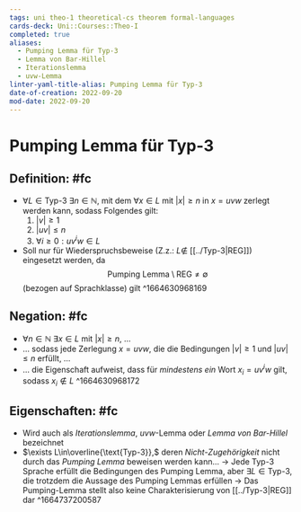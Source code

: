 ```yaml
---
tags: uni theo-1 theoretical-cs theorem formal-languages
cards-deck: Uni::Courses::Theo-I
completed: true
aliases:
  - Pumping Lemma für Typ-3
  - Lemma von Bar-Hillel
  - Iterationslemma
  - uvw-Lemma
linter-yaml-title-alias: Pumping Lemma für Typ-3
date-of-creation: 2022-09-20
mod-date: 2022-09-20
---
```


# Pumping Lemma für Typ-3

## Definition: #fc
- $\forall L\in \text{Typ-3}~\exists n\in\mathbb{N},$ mit dem $\forall x\in L$ mit $|x|\geq n$ in $x=uvw$ zerlegt werden kann, sodass Folgendes gilt:
	1. $|v|\geq1$
	2. $|uv|\leq n$
	3. $\forall i\geq0:uv^iw\in L$
- Soll nur für Wiederspruchsbeweise (Z.z.: $L\notin$ [[../Typ-3|REG]]) eingesetzt werden, da $$\text{Pumping Lemma}\setminus\text{REG}\neq\emptyset$$ (bezogen auf Sprachklasse) gilt
^1664630968169

## Negation: #fc
- $\forall n\in\mathbb{N}~\exists x\in L$ mit $|x|\geq n,$ …
- … sodass jede Zerlegung $x=uvw,$ die die Bedingungen $|v|\geq1$ und $|uv|\leq n$ erfüllt, …
- … die Eigenschaft aufweist, dass für *mindestens ein* Wort $x_i=uv^iw$ gilt, sodass $x_i\notin L$
^1664630968172

## Eigenschaften: #fc
- Wird auch als *Iterationslemma*, $uvw$-Lemma oder *Lemma von Bar-Hillel* bezeichnet
- $\exists L\in\overline{\text{Typ-3}},$ deren *Nicht-Zugehörigkeit* nicht durch das *Pumping Lemma* beweisen werden kann…
	→ Jede Typ-3 Sprache erfüllt die Bedingungen des Pumping Lemma, aber $\exists L\in\text{Typ-3},$ die trotzdem die Aussage des Pumping Lemmas erfüllen
	→ Das Pumping-Lemma stellt also keine Charakterisierung von [[../Typ-3|REG]] dar
^1664737200587
